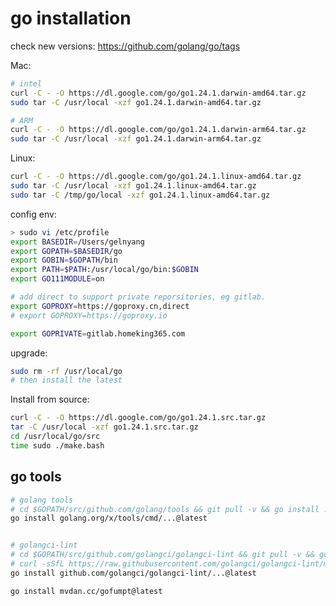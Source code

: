 <!---
markmeta_author: wongoo
markmeta_date: 2019-01-16
markmeta_title: Go Installation
markmeta_categories: 编程语言
markmeta_tags: golang,installation
-->

# go installation

check new versions: https://github.com/golang/go/tags

Mac:
```bash
# intel
curl -C - -O https://dl.google.com/go/go1.24.1.darwin-amd64.tar.gz
sudo tar -C /usr/local -xzf go1.24.1.darwin-amd64.tar.gz

# ARM
curl -C - -O https://dl.google.com/go/go1.24.1.darwin-arm64.tar.gz
sudo tar -C /usr/local -xzf go1.24.1.darwin-arm64.tar.gz
```

Linux:
```bash
curl -C - -O https://dl.google.com/go/go1.24.1.linux-amd64.tar.gz
sudo tar -C /usr/local -xzf go1.24.1.linux-amd64.tar.gz
sudo tar -C /tmp/go/local -xzf go1.24.1.linux-amd64.tar.gz
```

config env:
```bash
> sudo vi /etc/profile
export BASEDIR=/Users/gelnyang
export GOPATH=$BASEDIR/go
export GOBIN=$GOPATH/bin
export PATH=$PATH:/usr/local/go/bin:$GOBIN
export GO111MODULE=on

# add direct to support private reporsitories, eg gitlab.
export GOPROXY=https://goproxy.cn,direct
# export GOPROXY=https://goproxy.io

export GOPRIVATE=gitlab.homeking365.com


```

upgrade: 
```bash
sudo rm -rf /usr/local/go
# then install the latest
```

Install from source:
```bash
curl -C - -O https://dl.google.com/go/go1.24.1.src.tar.gz
tar -C /usr/local -xzf go1.24.1.src.tar.gz
cd /usr/local/go/src
time sudo ./make.bash
```


## go tools

```bash
# golang tools
# cd $GOPATH/src/github.com/golang/tools && git pull -v && go install ./...
go install golang.org/x/tools/cmd/...@latest


# golangci-lint
# cd $GOPATH/src/github.com/golangci/golangci-lint && git pull -v && go install ./...
# curl -sSfL https://raw.githubusercontent.com/golangci/golangci-lint/master/install.sh | sh -s -- -b $(go env GOPATH)/bin
go install github.com/golangci/golangci-lint/...@latest

go install mvdan.cc/gofumpt@latest
```

